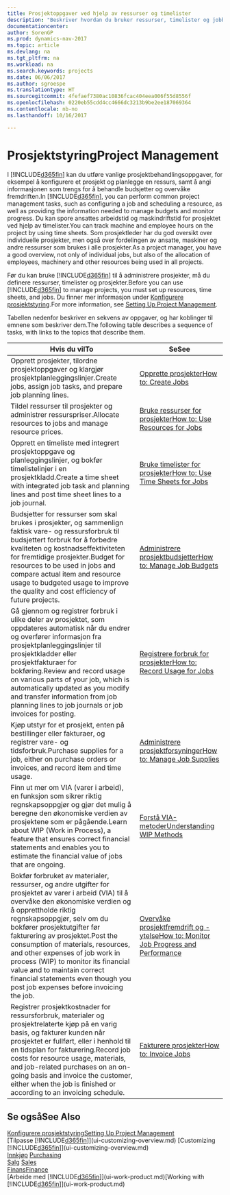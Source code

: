 ```yaml
---
title: Prosjektoppgaver ved hjelp av ressurser og timelister
description: "Beskriver hvordan du bruker ressurser, timelister og jobber til å administrere prosjekter."
documentationcenter: 
author: SorenGP
ms.prod: dynamics-nav-2017
ms.topic: article
ms.devlang: na
ms.tgt_pltfrm: na
ms.workload: na
ms.search.keywords: projects
ms.date: 06/06/2017
ms.author: sgroespe
ms.translationtype: HT
ms.sourcegitcommit: 4fefaef7380ac10836fcac404eea006f55d8556f
ms.openlocfilehash: 0220eb55cdd4cc4666dc3213b9be2ee187069364
ms.contentlocale: nb-no
ms.lasthandoff: 10/16/2017

---
```

# <a name="project-management"></a><span data-ttu-id="25b61-103">Prosjektstyring</span><span class="sxs-lookup"><span data-stu-id="25b61-103">Project Management</span></span>
<span data-ttu-id="25b61-104">I [!INCLUDE[d365fin](includes/d365fin_md.md)] kan du utføre vanlige prosjektbehandlingsoppgaver, for eksempel å konfigurere et prosjekt og planlegge en ressurs, samt å angi informasjonen som trengs for å behandle budsjetter og overvåke fremdriften.</span><span class="sxs-lookup"><span data-stu-id="25b61-104">In [!INCLUDE[d365fin](includes/d365fin_md.md)], you can perform common project management tasks, such as configuring a job and scheduling a resource, as well as providing the information needed to manage budgets and monitor progress.</span></span> <span data-ttu-id="25b61-105">Du kan spore ansattes arbeidstid og maskindriftstid for prosjektet ved hjelp av timelister.</span><span class="sxs-lookup"><span data-stu-id="25b61-105">You can track machine and employee hours on the project by using time sheets.</span></span> <span data-ttu-id="25b61-106">Som prosjektleder har du god oversikt over individuelle prosjekter, men også over fordelingen av ansatte, maskiner og andre ressurser som brukes i alle prosjekter.</span><span class="sxs-lookup"><span data-stu-id="25b61-106">As a project manager, you have a good overview, not only of individual jobs, but also of the allocation of employees, machinery and other resources being used in all projects.</span></span>

<span data-ttu-id="25b61-107">Før du kan bruke [!INCLUDE[d365fin](includes/d365fin_md.md)] til å administrere prosjekter, må du definere ressurser, timelister og prosjekter.</span><span class="sxs-lookup"><span data-stu-id="25b61-107">Before you can use [!INCLUDE[d365fin](includes/d365fin_md.md)] to manage projects, you must set up resources, time sheets, and jobs.</span></span> <span data-ttu-id="25b61-108">Du finner mer informasjon under [Konfigurere prosjektstyring](projects-setup-projects.md).</span><span class="sxs-lookup"><span data-stu-id="25b61-108">For more information, see [Setting Up Project Management](projects-setup-projects.md).</span></span>  

<span data-ttu-id="25b61-109">Tabellen nedenfor beskriver en sekvens av oppgaver, og har koblinger til emnene som beskriver dem.</span><span class="sxs-lookup"><span data-stu-id="25b61-109">The following table describes a sequence of tasks, with links to the topics that describe them.</span></span>

| <span data-ttu-id="25b61-110">Hvis du vil</span><span class="sxs-lookup"><span data-stu-id="25b61-110">To</span></span> | <span data-ttu-id="25b61-111">Se</span><span class="sxs-lookup"><span data-stu-id="25b61-111">See</span></span> |
| --- | --- |
| <span data-ttu-id="25b61-112">Opprett prosjekter, tilordne prosjektoppgaver og klargjør prosjektplanleggingslinjer.</span><span class="sxs-lookup"><span data-stu-id="25b61-112">Create jobs, assign job tasks, and prepare job planning lines.</span></span> |[<span data-ttu-id="25b61-113">Opprette prosjekter</span><span class="sxs-lookup"><span data-stu-id="25b61-113">How to: Create Jobs</span></span>](projects-how-create-jobs.md) |
| <span data-ttu-id="25b61-114">Tildel ressurser til prosjekter og administrer ressurspriser.</span><span class="sxs-lookup"><span data-stu-id="25b61-114">Allocate resources to jobs and manage resource prices.</span></span> |[<span data-ttu-id="25b61-115">Bruke ressurser for prosjekter</span><span class="sxs-lookup"><span data-stu-id="25b61-115">How to: Use Resources for Jobs</span></span>](projects-how-use-resources.md) |
| <span data-ttu-id="25b61-116">Opprett en timeliste med integrert prosjektoppgave og planleggingslinjer, og bokfør timelistelinjer i en prosjektkladd.</span><span class="sxs-lookup"><span data-stu-id="25b61-116">Create a time sheet with integrated job task and planning lines and post time sheet lines to a job journal.</span></span> |[<span data-ttu-id="25b61-117">Bruke timelister for prosjekter</span><span class="sxs-lookup"><span data-stu-id="25b61-117">How to: Use Time Sheets for Jobs</span></span>](projects-how-use-time-sheets.md) |
| <span data-ttu-id="25b61-118">Budsjetter for ressurser som skal brukes i prosjekter, og sammenlign faktisk vare- og ressursforbruk til budsjettert forbruk for å forbedre kvaliteten og kostnadseffektiviteten for fremtidige prosjekter.</span><span class="sxs-lookup"><span data-stu-id="25b61-118">Budget for resources to be used in jobs and compare actual item and resource usage to budgeted usage to improve the quality and cost efficiency of future projects.</span></span> |[<span data-ttu-id="25b61-119">Administrere prosjektbudsjetter</span><span class="sxs-lookup"><span data-stu-id="25b61-119">How to: Manage Job Budgets</span></span>](projects-how-manage-budgets.md) |
| <span data-ttu-id="25b61-120">Gå gjennom og registrer forbruk i ulike deler av prosjektet, som oppdateres automatisk når du endrer og overfører informasjon fra prosjektplanleggingslinjer til prosjektkladder eller prosjektfakturaer for bokføring.</span><span class="sxs-lookup"><span data-stu-id="25b61-120">Review and record usage on various parts of your job, which is automatically updated as you modify and transfer information from job planning lines to job journals or job invoices for posting.</span></span> |[<span data-ttu-id="25b61-121">Registrere forbruk for prosjekter</span><span class="sxs-lookup"><span data-stu-id="25b61-121">How to: Record Usage for Jobs</span></span>](projects-how-record-job-usage.md) |
| <span data-ttu-id="25b61-122">Kjøp utstyr for et prosjekt, enten på bestillinger eller fakturaer, og registrer vare- og tidsforbruk.</span><span class="sxs-lookup"><span data-stu-id="25b61-122">Purchase supplies for a job, either on purchase orders or invoices, and record item and time usage.</span></span> |[<span data-ttu-id="25b61-123">Administrere prosjektforsyninger</span><span class="sxs-lookup"><span data-stu-id="25b61-123">How to: Manage Job Supplies</span></span>](projects-how-manage-project-supplies.md) |
| <span data-ttu-id="25b61-124">Finn ut mer om VIA (varer i arbeid), en funksjon som sikrer riktig regnskapsoppgjør og gjør det mulig å beregne den økonomiske verdien av prosjektene som er pågående.</span><span class="sxs-lookup"><span data-stu-id="25b61-124">Learn about WIP (Work in Process), a feature that ensures correct financial statements and enables you to estimate the financial value of jobs that are ongoing.</span></span> |[<span data-ttu-id="25b61-125">Forstå VIA-metoder</span><span class="sxs-lookup"><span data-stu-id="25b61-125">Understanding WIP Methods</span></span>](projects-understanding-wip.md) |
| <span data-ttu-id="25b61-126">Bokfør forbruket av materialer, ressurser, og andre utgifter for prosjektet av varer i arbeid (VIA) til å overvåke den økonomiske verdien og å opprettholde riktig regnskapsoppgjør, selv om du bokfører prosjektutgifter før fakturering av prosjektet.</span><span class="sxs-lookup"><span data-stu-id="25b61-126">Post the consumption of materials, resources, and other expenses of job work in process (WIP) to monitor its financial value and to maintain correct financial statements even though you post job expenses before invoicing the job.</span></span> |[<span data-ttu-id="25b61-127">Overvåke prosjektfremdrift og -ytelse</span><span class="sxs-lookup"><span data-stu-id="25b61-127">How to: Monitor Job Progress and Performance</span></span>](projects-how-monitor-progress-performance.md) |
| <span data-ttu-id="25b61-128">Registrer prosjektkostnader for ressursforbruk, materialer og prosjektrelaterte kjøp på en varig basis, og fakturer kunden når prosjektet er fullført, eller i henhold til en tidsplan for fakturering.</span><span class="sxs-lookup"><span data-stu-id="25b61-128">Record job costs for resource usage, materials, and job-related purchases on an on-going basis and invoice the customer, either when the job is finished or according to an invoicing schedule.</span></span> |[<span data-ttu-id="25b61-129">Fakturere prosjekter</span><span class="sxs-lookup"><span data-stu-id="25b61-129">How to: Invoice Jobs</span></span>](projects-how-invoice-jobs.md) |

## <a name="see-also"></a><span data-ttu-id="25b61-130">Se også</span><span class="sxs-lookup"><span data-stu-id="25b61-130">See Also</span></span>
[<span data-ttu-id="25b61-131">Konfigurere prosjektstyring</span><span class="sxs-lookup"><span data-stu-id="25b61-131">Setting Up Project Management</span></span>](projects-setup-projects.md)  
<span data-ttu-id="25b61-132">[Tilpasse [!INCLUDE[d365fin](includes/d365fin_md.md)]](ui-customizing-overview.md)    </span><span class="sxs-lookup"><span data-stu-id="25b61-132">[Customizing [!INCLUDE[d365fin](includes/d365fin_md.md)]](ui-customizing-overview.md)    </span></span>  
<span data-ttu-id="25b61-133">[Innkjøp](purchasing-manage-purchasing.md)       </span><span class="sxs-lookup"><span data-stu-id="25b61-133">[Purchasing](purchasing-manage-purchasing.md)       </span></span>  
<span data-ttu-id="25b61-134">[Salg](sales-manage-sales.md)  </span><span class="sxs-lookup"><span data-stu-id="25b61-134">[Sales](sales-manage-sales.md)  </span></span>  
[<span data-ttu-id="25b61-135">Finans</span><span class="sxs-lookup"><span data-stu-id="25b61-135">Finance</span></span>](finance.md)  
<span data-ttu-id="25b61-136">[Arbeide med [!INCLUDE[d365fin](includes/d365fin_md.md)]](ui-work-product.md)</span><span class="sxs-lookup"><span data-stu-id="25b61-136">[Working with [!INCLUDE[d365fin](includes/d365fin_md.md)]](ui-work-product.md)</span></span>  

